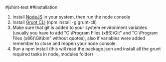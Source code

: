 #jshint-test
##installation
1. Install [NodeJS](http://nodejs.org/download/ "Nodejs downloads") in your system, then run the node console
2. Install [Grunt CLI](http://gruntjs.com/getting-started "Getting started with grunt") (npm install -g grunt-cli)
3. Make sure that git is added to your system environment variables (usually you have to add "C:\Program Files (x86)\Git" and "C:\Program Files (x86)\Git\bin" without quotes), also if variables were added remember to close and reopen your node console.
4. Run a npm install (this will read the package.json and install all the grunt required tasks in node_modules folder)
